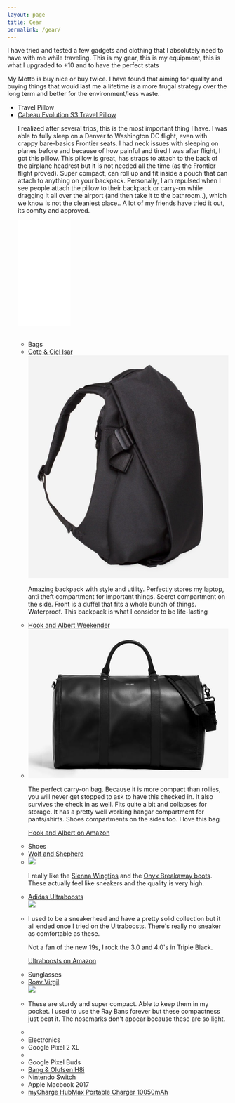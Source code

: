 ```yaml
---
layout: page
title: Gear
permalink: /gear/
---
```



  I have tried and tested a few gadgets and clothing that I absolutely need to have with me while traveling. This is my gear, this is my equipment, this is what I upgraded to +10 and to have the perfect stats
  <p>My Motto is buy nice or buy twice. I have found that aiming for quality and buying things that would last me a lifetime is a more frugal strategy over the long term and better for the environment/less waste.
  <br>
  <div class="space">

<ul>
  <li class="gear_header"> Travel Pillow </li>
  <li class="gear_li"><a target="_blank" href="https://www.amazon.com/gp/product/B079X5FTZR/ref=as_li_tl?ie=UTF8&camp=1789&creative=9325&creativeASIN=B079X5FTZR&linkCode=as2&tag=anhsolo-20&linkId=91200d0519000499b4da65532b3069a1">Cabeau Evolution S3 Travel Pillow</a></li>


<p>I realized after several trips, this is the most important thing I have. I was able to fully sleep on a Denver to Washington DC flight, even with crappy bare-basics Frontier seats. I had neck issues with sleeping on planes before and because of how painful and tired I was after flight, I got this pillow. This pillow is great, has straps to attach to the back of the airplane headrest but it is not needed all the time (as the Frontier flight proved). Super compact, can roll up and fit inside a pouch that can attach to anything on your backpack. Personally, I am repulsed when I see people attach the pillow to their backpack or carry-on while dragging it all over the airport (and then take it to the bathroom..), which we know is not the cleaniest place.. A lot of my friends have tried it out, its comfty and approved. </p>


<div class="center">
<iframe style="width:120px;height:240px;" marginwidth="0" marginheight="0" scrolling="no" frameborder="0" src="//ws-na.amazon-adsystem.com/widgets/q?ServiceVersion=20070822&OneJS=1&Operation=GetAdHtml&MarketPlace=US&source=ac&ref=tf_til&ad_type=product_link&tracking_id=anhsolo-20&marketplace=amazon&region=US&placement=B079X5FTZR&asins=B079X5FTZR&linkId=b55a5902342d952bdcd9568529a543f2&show_border=false&link_opens_in_new_window=true&price_color=333333&title_color=0066c0&bg_color=ffffff">
</iframe>
</div>



<div class="space">
</div>
  <br>
<ul>
  <li class="gear_header"> Bags </li>

  <li class="gear_li"><a target="_blank" href="https://www.amazon.com/gp/product/B007A7BJ92/ref=as_li_tl?ie=UTF8&camp=1789&creative=9325&creativeASIN=B007A7BJ92&linkCode=as2&tag=anhsolo-20&linkId=acc650cefea300b2c955f4f31181b759">Cote &amp; Ciel Isar</a><img src="//ir-na.amazon-adsystem.com/e/ir?t=anhsolo-20&l=am2&o=1&a=B007A7BJ92" width="1" height="1" border="0" alt="" style="border:none !important; margin:0px !important;" /></li>
  <div class="post-image"><img src="../img/isar.png" class="gear"/></div>
  <p>Amazing backpack with style and utility. Perfectly stores my laptop, anti theft compartment for important things. Secret compartment on the side. Front is a duffel that fits a whole bunch of things. Waterproof. This backpack is what I consider to be life-lasting</p>

  <li class="gear_li"><a href="https://www.hookandalbert.com/products/mens-project-11-garment-weekender-black-black">Hook and Albert Weekender</a><li>
  <div class="post-image"><img src="../img/weekender.png" class="gear"/></div>
  <p>The perfect carry-on bag. Because it is more compact than rollies, you will never get stopped to ask to have this checked in. It also survives the check in as well. Fits quite a bit and collapses for storage. It has a pretty well working hangar compartment for pants/shirts. Shoes compartments on the sides too. I love this bag</p>

  <p><a target="_blank" href="https://www.amazon.com/stores/node/8104855011?_encoding=UTF8&amp;field-lbr_brands_browse-bin=HOOK%20%26%20ALBERT&amp;ref_=bl_dp_s_web_8104855011&_encoding=UTF8&tag=anhsolo-20&linkCode=ur2&linkId=a8a33efde860fc133f0aff05aa9ec1c3&camp=1789&creative=9325">Hook and Albert on Amazon</a><img src="//ir-na.amazon-adsystem.com/e/ir?t=anhsolo-20&l=ur2&o=1" width="1" height="1" border="0" alt="" style="border:none !important; margin:0px !important;" /></p>

  <!-- <li class="gear_header">Clothes</li>

  <li class="gear_li"><a href="https://ministryofsupply.com/">Ministry of Supply</a> </li>
  <p>Shirts are comfortable breathable, light on the maintenance and durable. Form fitting and stretchy for <strong>those</strong> days. I like the <a href="https://ministryofsupply.com/products/hybrid-button-down-light-blue-gingham">Hybrid Dress Shirts</a>. The shirts are pretty high tech too! </p>


  <li class="gear_li"><a href="https://outlier.nyc/">Outlier NYC</a><li>
  <p>The shirts are pretty good here but they need to be ironed, but otherwise they are great for heavier climates and durability. The light shortsleeve shirts are great here too. I really like the <a href="https://shop.outlier.nyc/shop/retail/slim-dungarees.html">Slim Dungarees</a> for my go to Pants. These are very durable, high tech and form-fitting. I have not found slim pants that feel and fit this great. I have not worn jeans in years because of these. These are waterproof and you can even put out a cigarette on them without any damage. Very tough.</p> -->

<div class="space">
</div>
  <li class="gear_header">Shoes</li>

  <li class="gear_li"><a href="https://wolfandshepherd.com">Wolf and Shepherd</a><li>  
    <div class="post-image"><img src="https://lh3.googleusercontent.com/HNQL_DZRfFEaqdHnCfJ1jpqQ2JmdrTGWkSXOMJLwJHtR9SxJVUuN3xtDmg4L6mBWEdJ__fkivgoxI8l0PJGCtrJoHx3EX5kkj4hXDq-zQ5IzULxyv_cerb9oBF_L-YS5JRIQJb-BLkjkz-tQizTVUT5DFs3O8oPaGGy-RGXnQ_AvSaIW4okwJRsSOy3QrAS1_mrk6qUDSEQU89S_g0mFuDJI-SuPBBT4oKA3IJfKZgupp4JIXuKrLrsah6P8Bid33IeJsSW2BE3wcXagB1CuZ-_uSMWSAe92OwhqnGLD7-09KEZWbB66wcilt2gdvKT_sLBe0itmgPO_QpDAZG1VNPqNXOmUlIdMWzGDsrc4isgX42VaUq1rYW2JPVwcI8YEWHw2e_0nY294TDkP-1aZnX7nJuD-D2tpJ-T_EO-znl5HqEjHVYVfW0drO27FyQp-QTIgU57lpEObqChkjbZXlp_EYvPZI4y_bgRRdrUwxmW03wutV8i_TVTlMuEcRq8-y7Npd6WiFVWoYU7qXBzJ1fwoYZ7jVunFrqZqbApKFyx9WPjzFFZfiRf0ttmsH5OvCMM7pUPQsaOQNBJDssjznQna2E8g0Mw8dRgT7TEoWMv0gPlL9ARxZCQrPbVvqrj08Sx7tt4sxfXWOp_u_ZyZH_1oy2c2nSbGnRKaeybMMdj-cuap2lceY0CnLIahHVyWdBYonNaniWsF=w1356-h1076-no" class="gear"/></div>
  <p> I really like the <a href="https://wolfandshepherd.com/collections/best-sellers-1/products/senna-wingtip?variant=6269869850663">Sienna Wingtips</a> and the <a href="https://wolfandshepherd.com/collections/boots/products/breakaway-boot?variant=6270714478631">Onyx Breakaway boots</a>. These actually feel like sneakers and the quality is very high.</p>

  <li class="gear_li"><a href="https://www.adidas.com/us/ultraboost?cm_mmc=AdieSEM_Google-_-boost-Shoes-B-Exact-2B-_-UB_General-adidas-default-exact-_-43700035847623441&cm_mmca1=US&cm_mmca2=&ds_agid=58700004302066472&gclid=EAIaIQobChMI_-Kt34uq3wIV2FqGCh1ZDAMuEAAYASAAEgI8dPD_BwE&gclsrc=aw.ds">Adidas Ultraboosts</a>

  <div class="post-image"><img src="https://cdn5.kicksonfire.com/wp-content/uploads/2017/06/adidas-Ultra-Boost-3.0-.jpg?x65229" class="gear"/></div>

  <li>
  <p> I used to be a sneakerhead and have a pretty solid collection but it all ended once I tried on the Ultraboosts. There's really no sneaker as comfortable as these.
  <p> Not a fan of the new 19s, I rock the 3.0 and 4.0's in Triple Black.</p>
  <p><a target="_blank" href="https://www.amazon.com/s?k=adidas+ultraboosts&amp;ref=nb_sb_noss_2&_encoding=UTF8&tag=anhsolo-20&linkCode=ur2&linkId=ab6c8c7aa7744308b10cf32d4c98e014&camp=1789&creative=9325">Ultraboosts on Amazon</a><img src="//ir-na.amazon-adsystem.com/e/ir?t=anhsolo-20&l=ur2&o=1" width="1" height="1" border="0" alt="" style="border:none !important; margin:0px !important;" /></p>
<div class="space">
</div>

<li class="gear_header">Sunglasses</li>
<li class="gear_li"><a href="https://roaveyewear.com/"> Roav Virgil</a>
<div class="post-image"><img src="https://cdn.shopify.com/s/files/1/1832/8023/products/Black_Moonrise_Layout_View_820b1848-a977-4971-948e-75aa97e0d085_345x@2x.progressive.jpg?v=1544556221" class="gear"/></div>
<div class="space">
</div>
<li><p>
These are sturdy and super compact. Able to keep them in my pocket. I used to use the Ray Bans forever but these compactness just beat it. The nosemarks don't appear because these are so light.
<li>

  <li class="gear_header">Electronics</li>

  <li class="gear_li">Google Pixel 2 XL<li>
  <li class="gear_li">Google Pixel Buds</li>
  <li class="gear_li"><a target="_blank" href="https://www.amazon.com/gp/product/B078HQ5QQJ/ref=as_li_tl?ie=UTF8&camp=1789&creative=9325&creativeASIN=B078HQ5QQJ&linkCode=as2&tag=anhsolo-20&linkId=ac12333fa6ab848e157371d71bbb35e0">Bang &amp; Olufsen H8i</a><img src="//ir-na.amazon-adsystem.com/e/ir?t=anhsolo-20&l=am2&o=1&a=B078HQ5QQJ" width="1" height="1" border="0" alt="" style="border:none !important; margin:0px !important;" /></li>
  <li class="gear_li">Nintendo Switch</li>
  <li class="gear_li">Apple Macbook 2017</li>
  <li class="gear_li"><a target="_blank" href="https://www.amazon.com/gp/product/B01K2UP6JW/ref=as_li_tl?ie=UTF8&camp=1789&creative=9325&creativeASIN=B01K2UP6JW&linkCode=as2&tag=anhsolo-20&linkId=6a47f1063feee7fde72fb4e14b42916c">myCharge HubMax Portable Charger 10050mAh </a></li>

<ul>
